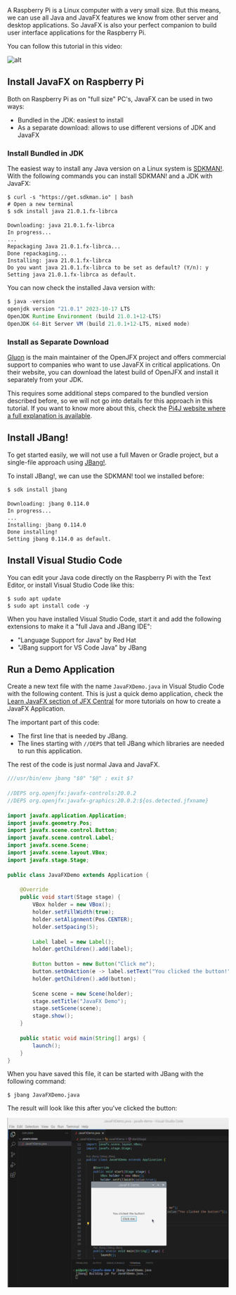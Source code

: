 A Raspberry Pi is a Linux computer with a very small size. But this means, we can use all Java and JavaFX features we know from other server and desktop applications. So JavaFX is also your perfect companion to build user interface applications for the Raspberry Pi.

You can follow this tutorial in this video:

![alt](youtube:k0D-LaqCTT8)

## Install JavaFX on Raspberry Pi

Both on Raspberry Pi as on "full size" PC's, JavaFX can be used in two ways: 

* Bundled in the JDK: easiest to install
* As a separate download: allows to use different versions of JDK and JavaFX

### Install Bundled in JDK

The easiest way to install any Java version on a Linux system is [SDKMAN!](https://sdkman.io/). With the following commands you can install SDKMAN! and a JDK with JavaFX:

```shell
$ curl -s "https://get.sdkman.io" | bash 
# Open a new terminal
$ sdk install java 21.0.1.fx-librca

Downloading: java 21.0.1.fx-librca
In progress...
...
Repackaging Java 21.0.1.fx-librca...
Done repackaging...
Installing: java 21.0.1.fx-librca
Do you want java 21.0.1.fx-librca to be set as default? (Y/n): y
Setting java 21.0.1.fx-librca as default.
```

You can now check the installed Java version with:

```java
$ java -version
openjdk version "21.0.1" 2023-10-17 LTS
OpenJDK Runtime Environment (build 21.0.1+12-LTS)
OpenJDK 64-Bit Server VM (build 21.0.1+12-LTS, mixed mode)
```

### Install as Separate Download

[Gluon](https://gluonhq.com/) is the main maintainer of the OpenJFX project and offers commercial support to companies who want to use JavaFX in critical applications. On their website, you can download the latest build of OpenJFX and install it separately from your JDK.

This requires some additional steps compared to the bundled version described before, so we will not go into details for this approach in this tutorial. If you want to know more about this, check the [Pi4J website where a full explanation is available](https://pi4j.com/getting-started/user-interface-with-javafx/).

## Install JBang!

To get started easily, we will not use a full Maven or Gradle project, but a single-file approach using [JBang!](https://www.jbang.dev/).

To install JBang!, we can use the SDKMAN! tool we installed before:

```shell
$ sdk install jbang

Downloading: jbang 0.114.0
In progress...
...
Installing: jbang 0.114.0
Done installing!
Setting jbang 0.114.0 as default.
```

## Install Visual Studio Code

You can edit your Java code directly on the Raspberry Pi with the Text Editor, or install Visual Studio Code like this:

```shell
$ sudo apt update
$ sudo apt install code -y
```

When you have installed Visual Studio Code, start it and add the following extensions to make it a "full Java and JBang IDE":

* "Language Support for Java" by Red Hat
* "JBang support for VS Code Java" by JBang

## Run a Demo Application

Create a new text file with the name `JavaFXDemo.java` in Visual Studio Code with the following content. This is just a quick demo application, check the [Learn JavaFX section of JFX Central](https://www.jfx-central.com/learn-javafx) for more tutorials on how to create a JavaFX Application.

The important part of this code:

* The first line that is needed by JBang.
* The lines starting with `//DEPS` that tell JBang which libraries are needed to run this application.

The rest of the code is just normal Java and JavaFX.

```java
///usr/bin/env jbang "$0" "$@" ; exit $?

//DEPS org.openjfx:javafx-controls:20.0.2
//DEPS org.openjfx:javafx-graphics:20.0.2:${os.detected.jfxname}

import javafx.application.Application;
import javafx.geometry.Pos;
import javafx.scene.control.Button;
import javafx.scene.control.Label;
import javafx.scene.Scene;
import javafx.scene.layout.VBox;
import javafx.stage.Stage;

public class JavaFXDemo extends Application {

    @Override
    public void start(Stage stage) {
        VBox holder = new VBox();
        holder.setFillWidth(true);
        holder.setAlignment(Pos.CENTER);
        holder.setSpacing(5);

        Label label = new Label(); 
        holder.getChildren().add(label);

        Button button = new Button("Click me");
        button.setOnAction(e -> label.setText("You clicked the button!"));
        holder.getChildren().add(button);

        Scene scene = new Scene(holder);
        stage.setTitle("JavaFX Demo");
        stage.setScene(scene);
        stage.show();
    }

    public static void main(String[] args) {
        launch();
    }
}
```

When you have saved this file, it can be started with JBang with the following command:

```shell
$ jbang JavaFXDemo.java 
```

The result will look like this after you've clicked the button:

![](screenshot-demo-on-rpi.png)
